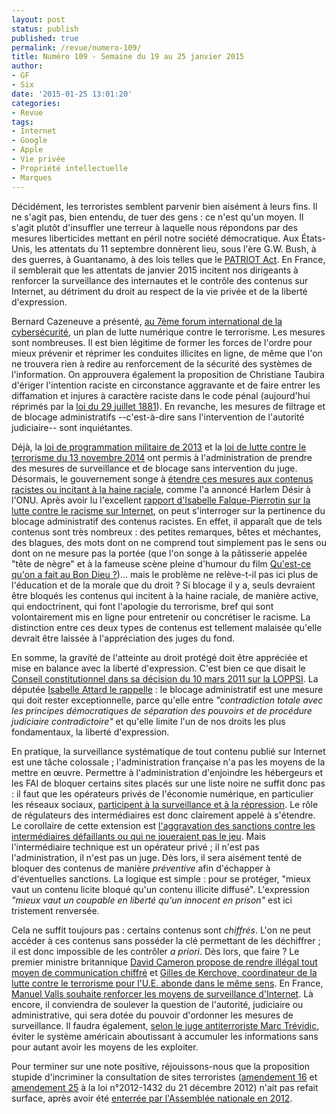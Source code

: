 ```yaml
---
layout: post
status: publish
published: true
permalink: /revue/numero-109/
title: Numéro 109 - Semaine du 19 au 25 janvier 2015
author:
- GF
- Six
date: '2015-01-25 13:01:20'
categories:
- Revue
tags:
- Internet
- Google
- Apple
- Vie privée
- Propriété intellectuelle
- Marques
---
```



Décidément, les terroristes semblent parvenir bien aisément à leurs fins. Il ne s'agit pas, bien entendu, de tuer des gens : ce n'est qu'un moyen. Il s'agit plutôt d'insuffler une terreur à laquelle nous répondons par des mesures liberticides mettant en péril notre société démocratique. Aux États-Unis, les attentats du 11 septembre donnèrent lieu, sous l'ère G.W. Bush, à des guerres, à Guantanamo, à des lois telles que le [PATRIOT Act](http://fr.wikipedia.org/wiki/USA_PATRIOT_Act). En France, il semblerait que les attentats de janvier 2015 incitent nos dirigeants à renforcer la surveillance des internautes et le contrôle des contenus sur Internet, au détriment du droit au respect de la vie privée et de la liberté d'expression.

Bernard Cazeneuve a présenté, [au 7ème forum international de la cybersécurité](http://www.nextinpact.com/news/92807-cybercriminalite-pistes-cazeneuve-apres-attentats-charlie-hebdo.htm), un plan de lutte numérique contre le terrorisme. Les mesures sont nombreuses. Il est bien légitime de former les forces de l'ordre pour mieux prévenir et réprimer les conduites illicites en ligne, de même que l'on ne trouvera rien à redire au renforcement de la sécurité des systèmes de l'information. On approuvera également la proposition de Christiane Taubira d'ériger l'intention raciste en circonstance aggravante et de faire entrer les diffamation et injures à caractère raciste dans le code pénal (aujourd'hui réprimés par la [loi du 29 juillet 1881](http://www.legifrance.gouv.fr/affichTexte.do?cidTexte=LEGITEXT000006070722&dateTexte=20080312)). En revanche, les mesures de filtrage et de blocage administratifs --c'est-à-dire sans l'intervention de l'autorité judiciaire-- sont inquiétantes. 

Déjà, la [loi de programmation militaire de 2013](http://www.legifrance.gouv.fr/affichTexte.do?cidTexte=JORFTEXT000028338825&dateTexte&categorieLien=id) et la [loi de lutte contre le terrorisme du 13 novembre 2014](http://www.legifrance.gouv.fr/affichTexte.do?cidTexte=JORFTEXT000029754374&dateTexte=&categorieLien=id) ont permis à l'administration de prendre des mesures de surveillance et de blocage sans intervention du juge. Désormais, le gouvernement songe à [étendre ces mesures aux contenus racistes ou incitant à la haine raciale](http://www.nextinpact.com/news/92852-la-france-veut-bien-etendre-blocage-sites-sans-juge.htm), comme l'a annoncé Harlem Désir à l'ONU. Après avoir lu l'excellent [rapport d'Isabelle Falque-Pierrotin sur la lutte contre le racisme sur Internet](http://www.ladocumentationfrancaise.fr/rapports-publics/104000035/), on peut s'interroger sur la pertinence du blocage administratif des contenus racistes. En effet, il apparaît que de tels contenus sont très nombreux : des petites remarques, bêtes et méchantes, des blagues, des mots dont on ne comprend tout simplement pas le sens ou dont on ne mesure pas la portée (que l'on songe à la pâtisserie appelée "tête de nègre" et à la fameuse scène pleine d'humour du film [Qu'est-ce qu'on a fait au Bon Dieu ?](http://www.allocine.fr/film/fichefilm_gen_cfilm=222259.html))... mais le problème ne relève-t-il pas ici plus de l'éducation et de la morale que du droit ? Si blocage il y a, seuls devraient être bloqués les contenus qui incitent à la haine raciale, de manière active, qui endoctrinent, qui font l'apologie du terrorisme, bref qui sont volontairement mis en ligne pour entretenir ou concrétiser le racisme. La distinction entre ces deux types de contenus est tellement malaisée qu'elle devrait être laissée à l'appréciation des juges du fond.

En somme, la gravité de l'atteinte au droit protégé doit être appréciée et mise en balance avec la liberté d'expression. C'est bien ce que disait le [Conseil constitutionnel dans sa décision du 10 mars 2011 sur la LOPPSI](http://www.conseil-constitutionnel.fr/decision/2011/2011-625-dc/decision-n-2011-625-dc-du-10-mars-2011.94924.html). La députée [Isabelle Attard le rappelle](http://www.numerama.com/magazine/31988-isabelle-attard-met-en-garde-manuel-valls-contre-la-censure-administrative.html) : le blocage administratif est une mesure qui doit rester exceptionnelle, parce qu'elle entre _"contradiction totale avec les principes démocratiques de séparation des pouvoirs et de procédure judiciaire contradictoire"_ et qu'elle limite l'un de nos droits les plus fondamentaux, la liberté d'expression.

En pratique, la surveillance systématique de tout contenu publié sur Internet est une tâche colossale ; l'administration française n'a pas les moyens de la mettre en œuvre. Permettre à l'administration d'enjoindre les hébergeurs et les FAI de bloquer certains sites placés sur une liste noire ne suffit donc pas : il faut que les opérateurs privés de l'économie numérique, en particulier les réseaux sociaux, [participent à la surveillance et à la répression](http://actualitesdudroit.lamy.fr/Accueil/Articles/tabid/88/articleType/ArticleView/articleId/125706/Lutte-contre-le-terrorisme-appel-a-la-responsabilite-morale-de-Manuel-Valls-aux-acteurs-dinternet.aspx). Le rôle de régulateurs des intermédiaires est donc clairement appelé à s'étendre. Le corollaire de cette extension est [l'aggravation des sanctions contre les intermédiaires défaillants ou qui ne joueraient pas le jeu](http://www.numerama.com/magazine/31980-la-france-confirme-a-l-onu-l-extension-de-la-censure-sans-juge.html). Mais l'intermédiaire technique est un opérateur privé ; il n'est pas l'administration, il n'est pas un juge. Dès lors, il sera aisément tenté de bloquer des contenus de manière _préventive_ afin d'échapper à d'éventuelles sanctions. La logique est simple : pour se protéger, "mieux vaut un contenu licite bloqué qu'un contenu illicite diffusé". L'expression _"mieux vaut un coupable en liberté qu'un innocent en prison"_ est ici tristement renversée.

Cela ne suffit toujours pas : certains contenus sont _chiffrés_. L'on ne peut accéder à ces contenus sans posséder la clé permettant de les déchiffrer ; il est donc impossible de les contrôler _a priori_. Dès lors, que faire ? Le premier ministre britannique [David Cameron propose de rendre illégal tout moyen de communication chiffré](http://www.numerama.com/magazine/31844-david-cameron-veut-bannir-toute-communication-vraiment-privee.html) et [Gilles de Kerchove, coordinateur de la lutte contre le terrorisme pour l'U.E. abonde dans le même sens](http://www.numerama.com/magazine/31982-l-ue-veut-les-cles-pour-dechiffrer-toutes-les-communications-en-ligne.html). En France, [Manuel Valls souhaite renforcer les moyens de surveillance d'Internet](http://www.numerama.com/magazine/31947-manuel-valls-annonce-une-surveillance-renforcee-sur-internet.html). Là encore, il conviendra de soulever la question de l'autorité, judiciaire ou administrative, qui sera dotée du pouvoir d'ordonner les mesures de surveillance. Il faudra également, [selon le juge antiterroriste Marc Trévidic](http://abonnes.lemonde.fr/societe/article/2015/01/21/marc-trevidic-les-capacites-du-judiciaire-sont-limitees_4560156_3224.html?xtmc=trevidic&xtcr=1), éviter le système américain aboutissant à accumuler les informations sans pour autant avoir les moyens de les exploiter.

Pour terminer sur une note positive, réjouissons-nous que la proposition stupide d'incriminer la consultation de sites terroristes ([amendement 16](http://www.assemblee-nationale.fr/14/amendements/0409/16.asp) et [amendement 25](http://www.assemblee-nationale.fr/14/amendements/0409/25.asp) à la loi n°2012-1432 du 21 décembre 2012) n'ait pas refait surface, après avoir été [enterrée par l'Assemblée nationale en 2012](http://www.numerama.com/magazine/24375-sites-terroristes-le-delit-de-visite-reguliere-rejete-a-l-assemblee-nationale.html).












